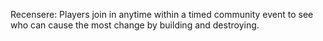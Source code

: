 Recensere:  Players join in anytime within a timed community event to see who can cause the most change by building and destroying.
